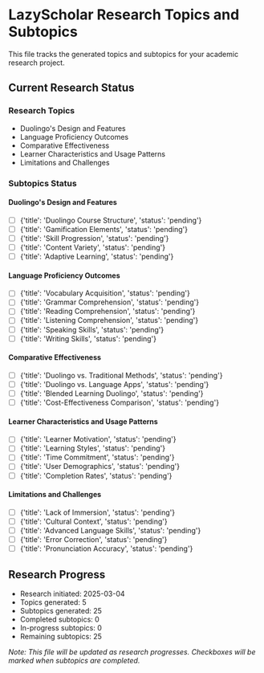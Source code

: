 # LazyScholar Research Topics and Subtopics

This file tracks the generated topics and subtopics for your academic research project.

## Current Research Status

### Research Topics
- Duolingo's Design and Features
- Language Proficiency Outcomes
- Comparative Effectiveness
- Learner Characteristics and Usage Patterns
- Limitations and Challenges

### Subtopics Status

#### Duolingo's Design and Features
- [ ] {'title': 'Duolingo Course Structure', 'status': 'pending'}
- [ ] {'title': 'Gamification Elements', 'status': 'pending'}
- [ ] {'title': 'Skill Progression', 'status': 'pending'}
- [ ] {'title': 'Content Variety', 'status': 'pending'}
- [ ] {'title': 'Adaptive Learning', 'status': 'pending'}

#### Language Proficiency Outcomes
- [ ] {'title': 'Vocabulary Acquisition', 'status': 'pending'}
- [ ] {'title': 'Grammar Comprehension', 'status': 'pending'}
- [ ] {'title': 'Reading Comprehension', 'status': 'pending'}
- [ ] {'title': 'Listening Comprehension', 'status': 'pending'}
- [ ] {'title': 'Speaking Skills', 'status': 'pending'}
- [ ] {'title': 'Writing Skills', 'status': 'pending'}

#### Comparative Effectiveness
- [ ] {'title': 'Duolingo vs. Traditional Methods', 'status': 'pending'}
- [ ] {'title': 'Duolingo vs. Language Apps', 'status': 'pending'}
- [ ] {'title': 'Blended Learning Duolingo', 'status': 'pending'}
- [ ] {'title': 'Cost-Effectiveness Comparison', 'status': 'pending'}

#### Learner Characteristics and Usage Patterns
- [ ] {'title': 'Learner Motivation', 'status': 'pending'}
- [ ] {'title': 'Learning Styles', 'status': 'pending'}
- [ ] {'title': 'Time Commitment', 'status': 'pending'}
- [ ] {'title': 'User Demographics', 'status': 'pending'}
- [ ] {'title': 'Completion Rates', 'status': 'pending'}

#### Limitations and Challenges
- [ ] {'title': 'Lack of Immersion', 'status': 'pending'}
- [ ] {'title': 'Cultural Context', 'status': 'pending'}
- [ ] {'title': 'Advanced Language Skills', 'status': 'pending'}
- [ ] {'title': 'Error Correction', 'status': 'pending'}
- [ ] {'title': 'Pronunciation Accuracy', 'status': 'pending'}

## Research Progress
- Research initiated: 2025-03-04
- Topics generated: 5
- Subtopics generated: 25
- Completed subtopics: 0
- In-progress subtopics: 0
- Remaining subtopics: 25

*Note: This file will be updated as research progresses. Checkboxes will be marked when subtopics are completed.*
